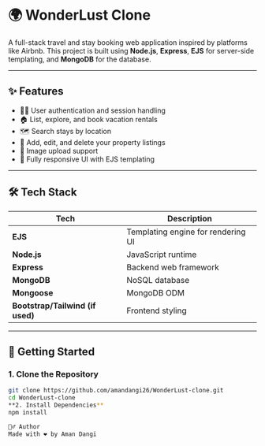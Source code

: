 # 🌍 WonderLust Clone

A full-stack travel and stay booking web application inspired by platforms like Airbnb. This project is built using **Node.js**, **Express**, **EJS** for server-side templating, and **MongoDB** for the database.

---

## ✨ Features

- 🧑‍💼 User authentication and session handling
- 🏠 List, explore, and book vacation rentals
- 🗺️ Search stays by location
- 📝 Add, edit, and delete your property listings
- 📸 Image upload support
- 📱 Fully responsive UI with EJS templating

---

## 🛠️ Tech Stack

| Tech        | Description                         |
|-------------|-------------------------------------|
| **EJS**     | Templating engine for rendering UI  |
| **Node.js** | JavaScript runtime                  |
| **Express** | Backend web framework               |
| **MongoDB** | NoSQL database                      |
| **Mongoose**| MongoDB ODM                         |
| **Bootstrap/Tailwind (if used)** | Frontend styling |

---

## 🚀 Getting Started

### 1. Clone the Repository
```bash
git clone https://github.com/amandangi26/WonderLust-clone.git
cd WonderLust-clone
**2. Install Dependencies**
npm install

🙋‍♂️ Author
Made with ❤️ by Aman Dangi

